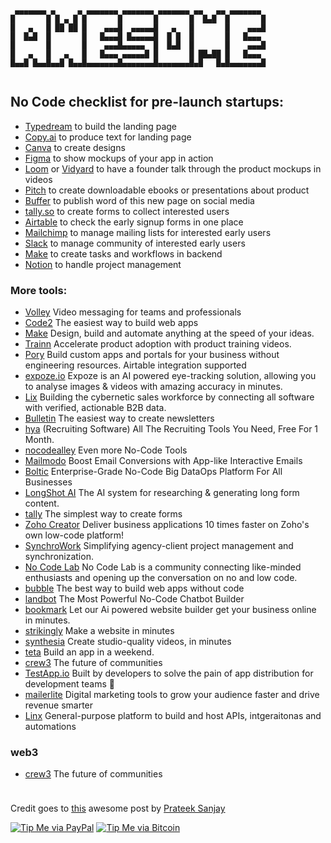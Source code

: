 
<a > <img width ='100%'  height ='10px' src ='https://upload.wikimedia.org/wikipedia/commons/b/bf/GradientPurpleBlue.png'> </a>

```
 ▄▄▄▄▄▄▄ ▄     ▄ ▄▄▄▄▄▄▄ ▄▄▄▄▄▄▄ ▄▄▄▄▄▄▄ ▄▄   ▄▄ ▄▄▄▄▄▄▄ 
█       █ █ ▄ █ █       █       █       █  █▄█  █       █
█   ▄   █ ██ ██ █    ▄▄▄█  ▄▄▄▄▄█   ▄   █       █    ▄▄▄█
█  █▄█  █       █   █▄▄▄█ █▄▄▄▄▄█  █ █  █       █   █▄▄▄ 
█       █       █    ▄▄▄█▄▄▄▄▄  █  █▄█  █       █    ▄▄▄█
█   ▄   █   ▄   █   █▄▄▄ ▄▄▄▄▄█ █       █ ██▄██ █   █▄▄▄ 
█▄▄█ █▄▄█▄▄█ █▄▄█▄▄▄▄▄▄▄█▄▄▄▄▄▄▄█▄▄▄▄▄▄▄█▄█   █▄█▄▄▄▄▄▄▄█
                                                                                                                                
```
## No Code checklist for pre-launch startups:

- [Typedream](https://subproject9.com/privacy-memes/) to build the landing page
- [Copy.ai](https://subproject9.com/privacy-memes/) to produce text for landing page
- [Canva](https://subproject9.com/privacy-memes/) to create designs
- [Figma](https://subproject9.com/privacy-memes/) to show mockups of your app in action
- [Loom](https://subproject9.com/privacy-memes/) or [Vidyard](https://subproject9.com/privacy-memes/) to have a founder talk through the product mockups in videos
- [Pitch](https://subproject9.com/privacy-memes/) to create downloadable ebooks or presentations about product
- [Buffer](https://subproject9.com/privacy-memes/) to publish word of this new page on social media
- [tally.so](https://subproject9.com/privacy-memes/) to create forms to collect interested users
- [Airtable](https://subproject9.com/privacy-memes/) to check the early signup forms in one place
- [Mailchimp](https://subproject9.com/privacy-memes/) to manage mailing lists for interested early users
- [Slack](https://subproject9.com/privacy-memes/) to manage community of interested early users
- [Make](https://subproject9.com/privacy-memes/) to create tasks and workflows in backend
- [Notion](https://subproject9.com/privacy-memes/) to handle project management

### More tools:

- [Volley](http://volleyapp.com/) Video messaging for teams and professionals 
- [Code2](http://code2.io/) The easiest way to build web apps 
- [Make](https://make.com/)  Design, build and automate anything at the speed of your ideas. 
- [Trainn](https://trainn.co/) Accelerate product adoption with product training videos. 
- [Pory](https://pory.io/) Build custom apps and portals for your business without engineering resources. Airtable integration supported
- [expoze.io](https://expoze.io/) Expoze is an AI powered eye-tracking solution, allowing you to analyse images & videos with amazing accuracy in minutes.
- [Lix](http://lix-it.com/) Building the cybernetic sales workforce by connecting all software with verified, actionable B2B data.
- [Bulletin](https://ourbulletin.co/) The easiest way to create newsletters 
- [hya](https://hya.work/) (Recruiting Software) All The Recruiting Tools You Need, Free For 1 Month. 
- [nocodealley](https://www.nocodealley.com/tools) Even more No-Code Tools
- [Mailmodo](https://www.mailmodo.com/) Boost Email Conversions with App-like Interactive Emails 
- [Boltic](https://boltic.io/) Enterprise-Grade No-Code Big DataOps Platform For All Businesses
- [LongShot AI](https://longshot.ai/) The AI system for researching & generating long form content. 
- [tally](https://tally.so/) The simplest way to create forms
- [Zoho Creator](https://www.zoho.com/creator/)  Deliver business applications 10 times faster on Zoho's own low-code platform! 
- [SynchroWork](https://synchrowork.com/) Simplifying agency-client project management and synchronization. 
- [No Code Lab](https://www.linkedin.com/company/no-code-lab/) No Code Lab is a community connecting like-minded enthusiasts and opening up the conversation on no and low code. 
- [bubble](https://bubble.io/) The best way to build web apps without code
- [landbot](https://landbot.io/) The Most Powerful No-Code Chatbot Builder
- [bookmark](https://www.bookmark.com/) Let our Ai powered website builder get your business online in minutes.
- [strikingly](https://www.strikingly.com/) Make a website in minutes 
- [synthesia](https://www.synthesia.io/) Create studio-quality videos, in minutes
- [teta](https://teta.so/) Build an app in a weekend.
- [crew3](https://crew3.xyz/) The future of communities
- [TestApp.io](https://testapp.io/) Built by developers to solve the pain of app distribution for development teams 💪 
- [mailerlite](https://www.mailerlite.com/) Digital marketing tools to grow your audience faster and drive revenue smarter
- [Linx](https://linx.software) General-purpose platform to build and host APIs, intgeraitonas and automations


### web3
- [crew3](https://crew3.xyz/) The future of communities


<a > <img width ='100%'  height ='10px' src ='https://upload.wikimedia.org/wikipedia/commons/b/bf/GradientPurpleBlue.png'> </a>


Credit goes to [this](https://www.linkedin.com/posts/prateeksanjay_zero-cost-no-code-checklist-for-pre-launch-activity-6916087818750414848-yFE7/?utm_source=linkedin_share&utm_medium=member_desktop_web) awesome post by [Prateek Sanjay](https://www.linkedin.com/in/prateeksanjay)

[![Tip Me via PayPal](https://img.shields.io/badge/PayPal-tip%20me-1462ab.svg?logo=paypal)](https://www.paypal.me/prim4tdotart)
[![Tip Me via Bitcoin](https://img.shields.io/badge/Bitcoin-tip%20me-f7931a.svg?logo=bitcoin)](https://raw.githubusercontent.com/kitian616/jekyll-TeXt-theme/master/docs/assets/images/3Fkufxcw2xd8HnaRJBNK4ccdtkUDyyNu4V.jpg)

